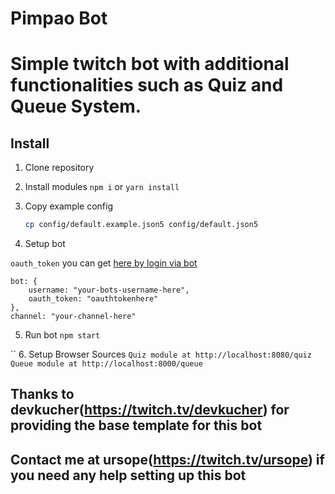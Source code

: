 # Pimpao Bot
# Simple twitch bot with additional functionalities such as Quiz and Queue System.

## Install

1. Clone repository

2. Install modules `npm i` or `yarn install`

3. Copy example config

   ```bash
   cp config/default.example.json5 config/default.json5
   ```

4. Setup bot

`oauth_token` you can get [here by login via bot](https://twitchapps.com/tmi/)

```
bot: {
    username: "your-bots-username-here",
    oauth_token: "oauthtokenhere"
},
channel: "your-channel-here"
```

5. Run bot `npm start`

``
6. Setup Browser Sources
  ` Quiz module at
  http://localhost:8080/quiz
  `
` Queue module at
http://localhost:8000/queue
`
## Thanks to devkucher(https://twitch.tv/devkucher) for providing the base template for this bot

## Contact me at ursope(https://twitch.tv/ursope) if you need any help setting up this bot

